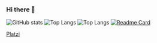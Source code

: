 ### Hi there 👋
![GitHub stats](https://github-readme-stats.vercel.app/api?username=AlvaroTimo&show_icons=true&theme=algolia)
![Top Langs](https://github-readme-stats.vercel.app/api/top-langs/?username=AlvaroTimo&theme=nightowl)
![Top Langs](https://github-readme-stats.vercel.app/api/top-langs/?username=FernandoTimo&layout=compact&theme=algolia)
[![Readme Card](https://github-readme-stats.vercel.app/api/pin/?username=FernandoTimo&repo=Frontend-Next)](https://github.com/anuraghazra/github-readme-stats)




<!--
**AlvaroTimo/AlvaroTimo** is a ✨ _special_ ✨ repository because its `README.md` (this file) appears on your GitHub profile.

Here are some ideas to get you started:

- 🔭 I’m currently working on ...
- 🌱 I’m currently learning ...
- 👯 I’m looking to collaborate on ...
- 🤔 I’m looking for help with ...
- 💬 Ask me about ...
- 📫 How to reach me: ...
- 😄 Pronouns: ...
- ⚡ Fun fact: ...
-->
[Platzi](https://platzi.com/p/alvaro-timo/)

